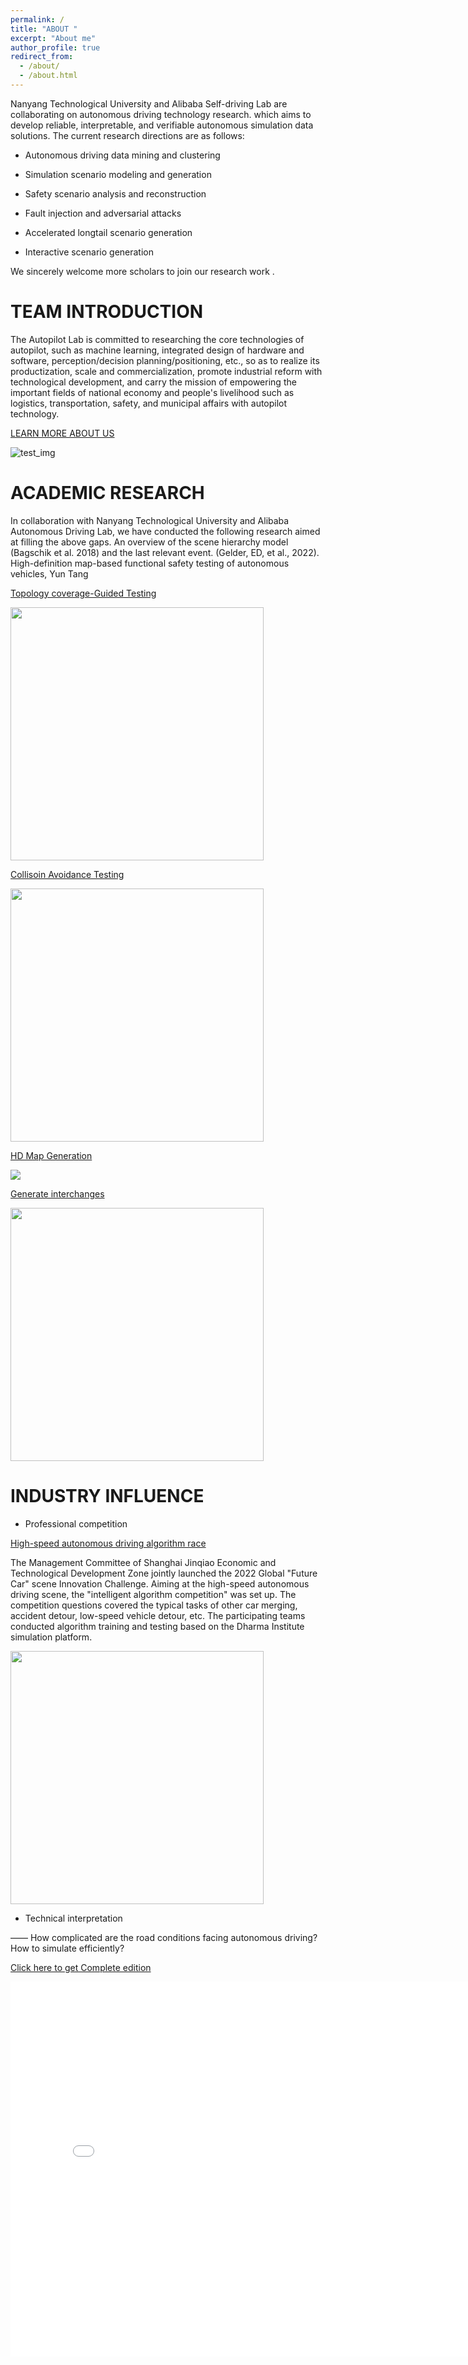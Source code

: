 ```yaml
---
permalink: /
title: "ABOUT "
excerpt: "About me"
author_profile: true
redirect_from: 
  - /about/
  - /about.html
---
```


Nanyang Technological University and Alibaba Self-driving Lab are collaborating on autonomous driving technology research. which aims to develop reliable, interpretable, and verifiable autonomous simulation data solutions. The current research directions are as follows:


* Autonomous driving data mining and clustering


* Simulation scenario modeling and generation


* Safety scenario analysis and reconstruction


* Fault injection and adversarial attacks


* Accelerated longtail scenario generation


* Interactive scenario generation


We sincerely welcome more scholars to join our research work . 


TEAM INTRODUCTION
======

The Autopilot Lab is committed to researching the core technologies of autopilot, such as machine learning, integrated design of hardware and software, perception/decision planning/positioning, etc., so as to realize its productization, scale and commercialization, promote industrial reform with technological development, and carry the mission of empowering the important fields of national economy and people's livelihood such as logistics, transportation, safety, and municipal affairs with autopilot technology.

[LEARN MORE ABOUT US](https://damo.alibaba.com/labs/intelligent-transportation)

![test_img](../images/xtuanduijieshao.png)



ACADEMIC RESEARCH
======

In collaboration with Nanyang Technological University and Alibaba Autonomous Driving Lab, we have conducted the following research aimed at filling the above gaps. An overview of the scene hierarchy model (Bagschik et al. 2018) and the last relevant event. (Gelder, ED, et al., 2022). High-definition map-based functional safety testing of autonomous vehicles, Yun Tang


[Topology coverage-Guided Testing](https://flyover202305.github.io//topology-coverage-guided/)

<img src = "../images/homedongtu01.GIF"   width = 405>     


[Collisoin Avoidance Testing](https://flyover202305.github.io//collisoin-avoidance/)

<img src = "../images/homedongtu02.GIF"  width = 405>

[HD Map Generation](https://flyover202305.github.io//HD-map-generation/)

<img src="../images/hometupian03.jpg" />


[Generate interchanges](https://flyover202305.github.io//generate-interchanges/)

<img src="../images/homedongtu04.gif" width=405 />



INDUSTRY INFLUENCE
======

* Professional competition

[High-speed autonomous driving algorithm race](https://baijiahao.baidu.com/s?id=1752261226515303589&wfr=baike)


The Management Committee of Shanghai Jinqiao Economic and Technological Development Zone jointly launched the 2022 Global "Future Car" scene Innovation Challenge. Aiming at the high-speed autonomous driving scene, the "intelligent algorithm competition" was set up. The competition questions covered the typical tasks of other car merging, accident detour, low-speed vehicle detour, etc. The participating teams conducted algorithm training and testing based on the Dharma Institute simulation platform.

<img src = "../images/homedongtu02.GIF"  width = 405>

* Technical interpretation

—— How complicated are the road conditions facing autonomous driving? How to simulate efficiently?

[Click here to get Complete edition](https://www.bilibili.com/video/BV1EL411S7Kg/?spm_id_from=333.337.search-card.all.click&vd_source=370e92ee1e3cb377b0f7fde76d7af6f6)

<iframe 
src="../videos/jishujieduyasuo.webm" 
scrolling="no" 
border="0" 
frameborder="no" 
framespacing="0" 
allowfullscreen="true" 
height=600 
width=800> 
</iframe>


